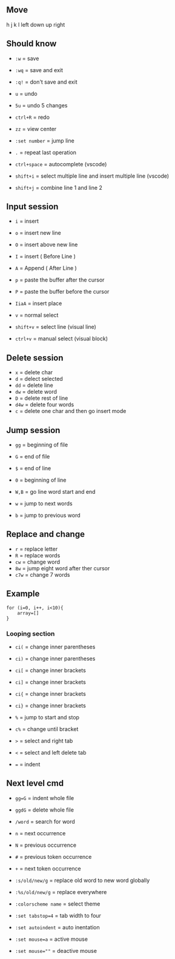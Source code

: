 ## Move
h    j    k  l
left down up right



## Should know

- `:w` = save
- `:wq` = save and exit
- `:q!` = don't save and exit
  
- `u` = undo
- `5u` = undo 5 changes
- `ctrl+R` = redo
- `zz` = view center

- `:set number` = jump line
- `.` = repeat last operation

- `ctrl+space` = autocomplete (vscode)
- `shift+i` = select multiple line and insert multiple line (vscode)
- `shift+j` = combine line 1 and line 2 
  


## Input session

- `i` = insert
- `o` = insert new line
- `O` = insert above new line 
- `I` = insert ( Before Line )
- `A` = Append ( After Line )
- `p` = paste the buffer after the cursor
- `P` = paste the buffer before the cursor
- `IiaA` = insert place

- `v` = normal select
- `shift+v` = select line (visual line)
- `ctrl+v` = manual select (visual block)



## Delete session

- `x` = delete char
- `d` = delect selected
- `dd` = delete line
- `dw` = delete word
- `D` = delete rest of line
- `d4w` = delete four words
- `c` = delete one char and then go insert mode


## Jump session

- `gg` = beginning of file
- `G` = end of file
- `$` = end of line
- `0` = beginning of line

- `W,B` = go line word start and end
- `w` = jump to next words
- `b` = jump to previous word



## Replace and change

- `r` = replace letter
- `R` = replace words
- `cw` = change word
- `8w` = jump eight word after ther cursor
- `c7w` = change 7 words



## Example 

```
for (i=0, i++, i<10){
	array=[]
}
```


### Looping section

- `ci(` = change inner parentheses
- `ci)` = change inner parentheses
- `ci[` = change inner brackets
- `ci]` = change inner brackets
- `ci{` = change inner brackets
- `ci}` = change inner brackets
- `%` = jump to start and stop
- `c%` = change until bracket

- `>` = select and right tab
- `<` = select and left delete tab
- `=` = indent



## Next level cmd

- `gg=G` = indent whole file
- `ggdG` = delete whole file

- `/word` = search for word
- `n` = next occurrence
- `N` = previous occurrence

- `#` = previous token occurrence
- `+` = next token occurrence

- `:s/old/new/g` = replace old word to new word globally
- `:%s/old/new/g` = replace everywhere

- `:colorscheme name` = select theme

- `:set tabstop=4` = tab width to four
- `:set autoindent` = auto inentation
- `:set mouse=a` = active mouse
- `:set mouse=""` = deactive mouse
